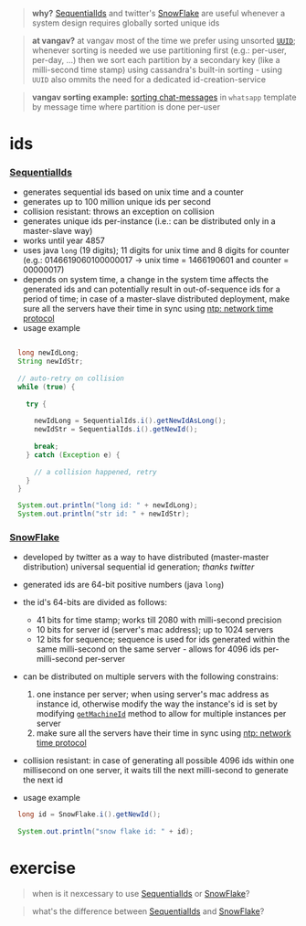 
> **why?** [SequentialIds](https://github.com/vangav/vos_backend/blob/master/src/com/vangav/backend/ids/SequentialIds.java) and twitter's [SnowFlake](https://github.com/vangav/vos_backend/blob/master/src/com/vangav/backend/ids/SnowFlake.java) are useful whenever a system design requires globally sorted unique ids

> **at vangav?** at vangav most of the time we prefer using unsorted [`UUID`](http://docs.oracle.com/javase/7/docs/api/java/util/UUID.html#randomUUID()); whenever sorting is needed we use partitioning first (e.g.: per-user, per-day, ...) then we sort each partition by a secondary key (like a milli-second time stamp) using cassandra's built-in sorting - using `UUID` also ommits the need for a dedicated id-creation-service

> **vangav sorting example:** [sorting chat-messages](https://github.com/vangav/vos_whatsapp/blob/master/generator_config/wa_chat.keyspace#L93) in `whatsapp` template by message time where partition is done per-user

# ids

### [SequentialIds](https://github.com/vangav/vos_backend/blob/master/src/com/vangav/backend/ids/SequentialIds.java)

+ generates sequential ids based on unix time and a counter
+ generates up to 100 million unique ids per second
+ collision resistant: throws an exception on collision
+ generates unique ids per-instance (i.e.: can be distributed only in a master-slave way)
+ works until year 4857
+ uses java `long` (19 digits); 11 digits for unix time and 8 digits for counter (e.g.: 0146619060100000017 -> unix time = 1466190601 and counter = 00000017)
+ depends on system time, a change in the system time affects the generated ids and can potentially result in out-of-sequence ids for a period of time; in case of a master-slave distributed deployment, make sure all the servers have their time in sync using [ntp: network time protocol](https://en.wikipedia.org/wiki/Network_Time_Protocol)
+ usage example

```java

  long newIdLong;
  String newIdStr;
  
  // auto-retry on collision
  while (true) {
  
    try {
      
      newIdLong = SequentialIds.i().getNewIdAsLong();
      newIdStr = SequentialIds.i().getNewId();
      
      break;
    } catch (Exception e) {
    
      // a collision happened, retry
    }
  }

  System.out.println("long id: " + newIdLong);
  System.out.println("str id: " + newIdStr);
```

### [SnowFlake](https://github.com/vangav/vos_backend/blob/master/src/com/vangav/backend/ids/SnowFlake.java)

+ developed by twitter as a way to have distributed (master-master distribution) universal sequential id generation; *thanks twitter*
+ generated ids are 64-bit positive numbers (java `long`)
+ the id's 64-bits are divided as follows:
  + 41 bits for time stamp; works till 2080 with milli-second precision
  + 10 bits for server id (server's mac address); up to 1024 servers
  + 12 bits for sequence; sequence is used for ids generated within the same milli-second on the same server - allows for 4096 ids per-milli-second per-server
+ can be distributed on multiple servers with the following constrains:
  1. one instance per server; when using server's mac address as instance id, otherwise modify the way the instance's id is set by modifying [`getMachineId`](https://github.com/vangav/vos_backend/blob/master/src/com/vangav/backend/ids/SnowFlake.java#L201) method to allow for multiple instances per server
  2. make sure all the servers have their time in sync using [ntp: network time protocol](https://en.wikipedia.org/wiki/Network_Time_Protocol)
+ collision resistant: in case of generating all possible 4096 ids within one millisecond on one server, it waits till the next milli-second to generate the next id

+ usage example

```java
  long id = SnowFlake.i().getNewId();
  
  System.out.println("snow flake id: " + id);
```

# exercise

> when is it nexcessary to use [SequentialIds](https://github.com/vangav/vos_backend/blob/master/src/com/vangav/backend/ids/SequentialIds.java) or [SnowFlake](https://github.com/vangav/vos_backend/blob/master/src/com/vangav/backend/ids/SnowFlake.java)?

> what's the difference between [SequentialIds](https://github.com/vangav/vos_backend/blob/master/src/com/vangav/backend/ids/SequentialIds.java) and [SnowFlake](https://github.com/vangav/vos_backend/blob/master/src/com/vangav/backend/ids/SnowFlake.java)?
